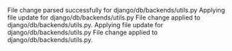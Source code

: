 File change parsed successfully for django/db/backends/utils.py
Applying file update for django/db/backends/utils.py
File change applied to django/db/backends/utils.py.
Applying file update for django/db/backends/utils.py
File change applied to django/db/backends/utils.py.
